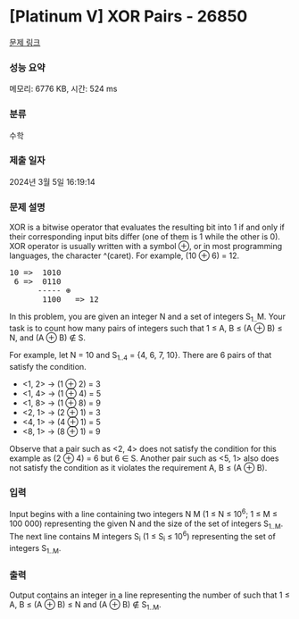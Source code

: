 # [Platinum V] XOR Pairs - 26850 

[문제 링크](https://www.acmicpc.net/problem/26850) 

### 성능 요약

메모리: 6776 KB, 시간: 524 ms

### 분류

수학

### 제출 일자

2024년 3월 5일 16:19:14

### 문제 설명

<p>XOR is a bitwise operator that evaluates the resulting bit into 1 if and only if their corresponding input bits differ (one of them is 1 while the other is 0). XOR operator is usually written with a symbol ⊕, or in most programming languages, the character ^(caret). For example, (10 ⊕ 6) = 12.</p>

<pre>10 =>  1010
 6 =>  0110
      ----- ⊕
       1100   => 12
</pre>

<p>In this problem, you are given an integer N and a set of integers S<sub>1..</sub>M. Your task is to count how many pairs of integers <A, B> such that 1 ≤ A, B ≤ (A ⊕ B) ≤ N, and (A ⊕ B) ∉ S.</p>

<p>For example, let N = 10 and S<sub>1..4</sub> = {4, 6, 7, 10}. There are 6 pairs of <A, B> that satisfy the condition.</p>

<ul>
	<li><1, 2> → (1 ⊕ 2) = 3</li>
	<li><1, 4> → (1 ⊕ 4) = 5</li>
	<li><1, 8> → (1 ⊕ 8) = 9</li>
	<li><2, 1> → (2 ⊕ 1) = 3</li>
	<li><4, 1> → (4 ⊕ 1) = 5</li>
	<li><8, 1> → (8 ⊕ 1) = 9</li>
</ul>

<p>Observe that a pair such as <2, 4> does not satisfy the condition for this example as (2 ⊕ 4) = 6 but 6 ∈ S. Another pair such as <5, 1> also does not satisfy the condition as it violates the requirement A, B ≤ (A ⊕ B).</p>

### 입력 

 <p>Input begins with a line containing two integers N M (1 ≤ N ≤ 10<sup>6</sup>; 1 ≤ M ≤ 100 000) representing the given N and the size of the set of integers S<sub>1..M</sub>. The next line contains M integers S<sub>i</sub> (1 ≤ S<sub>i</sub> ≤ 10<sup>6</sup>) representing the set of integers S<sub>1..M</sub>.</p>

### 출력 

 <p>Output contains an integer in a line representing the number of <A, B> such that 1 ≤ A, B ≤ (A ⊕ B) ≤ N and (A ⊕ B) ∉ S<sub>1..M</sub>.</p>

